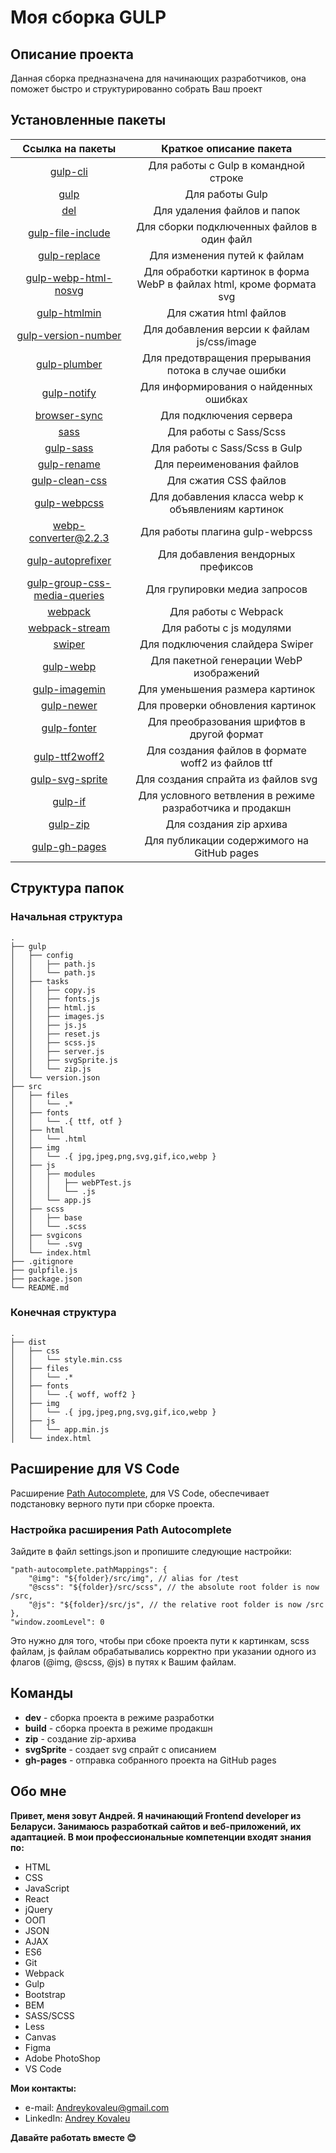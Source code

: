 # Моя сборка GULP

## Описание проекта

Данная сборка предназначена для начинающих разработчиков, она поможет быстро и структурированно собрать Ваш проект

## Установленные пакеты

Ссылка на пакеты | Краткое описание пакета
:-----------:|:---------------:
[gulp-cli](https://www.npmjs.com/package/gulp-cli) | Для работы с Gulp в командной строке
[gulp](https://www.npmjs.com/package/gulp) | Для работы Gulp
[del](https://www.npmjs.com/package/del) | Для удаления файлов и папок
[gulp-file-include](https://www.npmjs.com/package/gulp-file-include) | Для сборки подключенных файлов в один файл
[gulp-replace](https://www.npmjs.com/package/gulp-replace) | Для изменения путей к файлам
[gulp-webp-html-nosvg](https://www.npmjs.com/package/gulp-webp-html-nosvg) | Для обработки картинок в форма WebP в файлах html, кроме формата svg
[gulp-htmlmin](https://www.npmjs.com/package/gulp-htmlmin) | Для сжатия html файлов
[gulp-version-number](https://www.npmjs.com/package/gulp-version-number) | Для добавления версии к файлам js/css/image
[gulp-plumber](https://www.npmjs.com/package/gulp-plumber) | Для предотвращения прерывания потока в случае ошибки
[gulp-notify](https://www.npmjs.com/package/gulp-notify) | Для информирования о найденных ошибках
[browser-sync](https://www.npmjs.com/package/browser-sync) | Для подключения сервера
[sass](https://www.npmjs.com/package/sass) | Для работы с Sass/Scss
[gulp-sass](https://www.npmjs.com/package/gulp-sass) | Для работы с Sass/Scss в Gulp
[gulp-rename](https://www.npmjs.com/package/gulp-rename) | Для переименования файлов
[gulp-clean-css](https://www.npmjs.com/package/gulp-clean-css) | Для сжатия CSS файлов
[gulp-webpcss](https://www.npmjs.com/package/gulp-webpcss) | Для добавления класса webp к объявлениям картинок
[webp-converter@2.2.3](https://www.npmjs.com/package/webp-converter/v/2.2.3) | Для работы плагина gulp-webpcss
[gulp-autoprefixer](https://www.npmjs.com/package/gulp-autoprefixer) | Для добавления вендорных префиксов
[gulp-group-css-media-queries](https://www.npmjs.com/package/gulp-group-css-media-queries) | Для групировки медиа запросов
[webpack](https://www.npmjs.com/package/webpack) | Для работы с Webpack
[webpack-stream](https://www.npmjs.com/package/webpack-stream) | Для работы с js модулями
[swiper](https://www.npmjs.com/package/swiper) | Для подключения слайдера Swiper
[gulp-webp](https://www.npmjs.com/package/gulp-webp) | Для пакетной генерации WebP изображений
[gulp-imagemin](https://www.npmjs.com/package/gulp-imagemin) | Для уменьшения размера картинок
[gulp-newer](https://www.npmjs.com/package/gulp-newer) | Для проверки обновления картинок
[gulp-fonter](https://www.npmjs.com/package/gulp-fonter) | Для преобразования шрифтов в другой формат
[gulp-ttf2woff2](https://www.npmjs.com/package/gulp-ttf2woff2) | Для создания файлов в формате woff2 из файлов ttf
[gulp-svg-sprite](https://www.npmjs.com/package/gulp-svg-sprite) | Для создания спрайта из файлов svg
[gulp-if](https://www.npmjs.com/package/gulp-if) | Для условного ветвления в режиме разработчика и продакшн
[gulp-zip](https://www.npmjs.com/package/gulp-zip) | Для создания zip архива
[gulp-gh-pages](https://www.npmjs.com/package/gulp-gh-pages) | Для публикации содержимого на GitHub pages

## Структура папок

### Начальная структура
```
.
├── gulp
│   ├── config
│   │   ├── path.js
│   │   └── path.js
│   ├── tasks
│   │   ├── copy.js
│   │   ├── fonts.js
│   │   ├── html.js
│   │   ├── images.js
│   │   ├── js.js
│   │   ├── reset.js
│   │   ├── scss.js
│   │   ├── server.js
│   │   ├── svgSprite.js
│   │   └── zip.js
│   └── version.json
├── src
│   ├── files
│   │   └── .*
│   ├── fonts
│   │   └── .{ ttf, otf }
│   ├── html
│   │   └── .html
│   ├── img
│   │   └── .{ jpg,jpeg,png,svg,gif,ico,webp }
│   ├── js
│   │   ├── modules
│   │   │   ├── webPTest.js
│   │   │   └── .js
│   │   └── app.js
│   ├── scss
│   │   ├── base
│   │   └── .scss
│   ├── svgicons
│   │   └── .svg
│   └── index.html
├── .gitignore
├── gulpfile.js
├── package.json
└── README.md
```

### Конечная структура
```
.
├── dist
│   ├── css
│   │   └── style.min.css
│   ├── files
│   │   └── .*
│   ├── fonts
│   │   └── .{ woff, woff2 }
│   ├── img
│   │   └── .{ jpg,jpeg,png,svg,gif,ico,webp }
│   ├── js
│   │   └── app.min.js
│   └── index.html
```

## Расширение для VS Code

Расширение [Path Autocomplete](https://marketplace.visualstudio.com/items?itemName=ionutvmi.path-autocomplete), для VS Code, обеспечивает подстановку верного пути при сборке проекта.

### Настройка расширения Path Autocomplete

Зайдите в файл settings.json и пропишите следующие настройки:
```
"path-autocomplete.pathMappings": {
	"@img": "${folder}/src/img", // alias for /test
	"@scss": "${folder}/src/scss", // the absolute root folder is now /src,
	"@js": "${folder}/src/js", // the relative root folder is now /src
},
"window.zoomLevel": 0
```
Это нужно для того, чтобы при сбоке проекта пути к картинкам, scss файлам, js файлам обрабатывались корректно при указании одного из флагов (@img, @scss, @js) в путях к Вашим файлам.

## Команды

- __dev__ - сборка проекта в режиме разработки
- __build__ - сборка проекта в режиме продакшн
- __zip__ - создание zip-архива
- __svgSprite__ - создает svg спрайт с описанием
- __gh-pages__ - отправка собранного проекта на GitHub pages

## Обо мне

__Привет, меня зовут Андрей. Я начинающий Frontend developer из Беларуси. Занимаюсь разработкай сайтов и веб-приложений, их адаптацией. В мои профессиональные компетенции входят знания по:__

 - HTML
 - CSS
 - JavaScript
 - React
 - jQuery
 - ООП
 - JSON
 - AJAX
 - ES6
 - Git
 - Webpack
 - Gulp
 - Bootstrap
 - BEM
 - SASS/SCSS
 - Less
 - Canvas
 - Figma
 - Adobe PhotoShop
 - VS Code

 __Мои контакты:__ 
 - e-mail: Andreykovaleu@gmail.com
 - LinkedIn: [Andrey Kovaleu](https://www.linkedin.com/in/andrey-kovaleu)
 
 __Давайте работать вместе 😊__